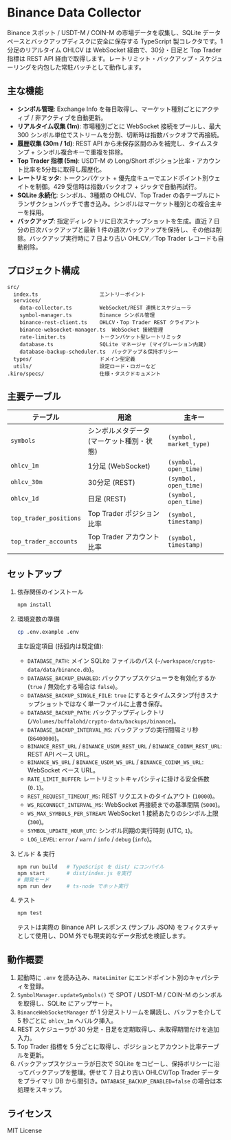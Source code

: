 # Binance Data Collector

Binance スポット / USDT-M / COIN-M の市場データを収集し、SQLite データベースとバックアップディスクに安全に保存する TypeScript 製コレクタです。1分足のリアルタイム OHLCV は WebSocket 経由で、30分・日足と Top Trader 指標は REST API 経由で取得します。レートリミット・バックアップ・スケジューリングを内包した常駐バッチとして動作します。

## 主な機能

- **シンボル管理**: Exchange Info を毎日取得し、マーケット種別ごとにアクティブ / 非アクティブを自動更新。
- **リアルタイム収集 (1m)**: 市場種別ごとに WebSocket 接続をプールし、最大 300 シンボル単位でストリームを分割、切断時は指数バックオフで再接続。
- **履歴収集 (30m / 1d)**: REST API から未保存区間のみを補完し、タイムスタンプ + シンボル複合キーで重複を排除。
- **Top Trader 指標 (5m)**: USDT-M の Long/Short ポジション比率・アカウント比率を5分毎に取得し履歴化。
- **レートリミッタ**: トークンバケット + 優先度キューでエンドポイント別ウェイトを制御。429 受信時は指数バックオフ + ジッタで自動再試行。
- **SQLite 永続化**: シンボル、3種類の OHLCV、Top Trader の各テーブルにトランザクションバッチで書き込み。シンボルはマーケット種別との複合主キーを採用。
- **バックアップ**: 指定ディレクトリに日次スナップショットを生成。直近 7 日分の日次バックアップと最新 1 件の週次バックアップを保持し、その他は削除。バックアップ実行時に 7 日より古い OHLCV／Top Trader レコードも自動削除。

## プロジェクト構成

```
src/
  index.ts                    エントリーポイント
  services/
    data-collector.ts         WebSocket/REST 連携とスケジューラ
    symbol-manager.ts         Binance シンボル管理
    binance-rest-client.ts    OHLCV・Top Trader REST クライアント
    binance-websocket-manager.ts  WebSocket 接続管理
    rate-limiter.ts           トークンバケット型レートリミッタ
    database.ts               SQLite マネージャ (マイグレーション内蔵)
    database-backup-scheduler.ts  バックアップ＆保持ポリシー
  types/                      ドメイン型定義
  utils/                      設定ロード・ロガーなど
.kiro/specs/                  仕様・タスクドキュメント
```

## 主要テーブル

| テーブル | 用途 | 主キー |
|---|---|---|
| `symbols` | シンボルメタデータ (マーケット種別・状態) | `(symbol, market_type)` |
| `ohlcv_1m` | 1分足 (WebSocket) | `(symbol, open_time)` |
| `ohlcv_30m` | 30分足 (REST) | `(symbol, open_time)` |
| `ohlcv_1d` | 日足 (REST) | `(symbol, open_time)` |
| `top_trader_positions` | Top Trader ポジション比率 | `(symbol, timestamp)` |
| `top_trader_accounts` | Top Trader アカウント比率 | `(symbol, timestamp)` |

## セットアップ

1. 依存関係のインストール

   ```bash
   npm install
   ```

2. 環境変数の準備

   ```bash
   cp .env.example .env
   ```

   主な設定項目 (括弧内は既定値):

   - `DATABASE_PATH`: メイン SQLite ファイルのパス (`~/workspace/crypto-data/data/binance.db`)。
   - `DATABASE_BACKUP_ENABLED`: バックアップスケジューラを有効化するか (`true` / 無効化する場合は `false`)。
   - `DATABASE_BACKUP_SINGLE_FILE`: `true` にするとタイムスタンプ付きスナップショットではなく単一ファイルに上書き保存。
   - `DATABASE_BACKUP_PATH`: バックアップディレクトリ (`/Volumes/buffalohd/crypto-data/backups/binance`)。
   - `DATABASE_BACKUP_INTERVAL_MS`: バックアップの実行間隔ミリ秒 (`86400000`)。
   - `BINANCE_REST_URL` / `BINANCE_USDM_REST_URL` / `BINANCE_COINM_REST_URL`: REST API ベース URL。
   - `BINANCE_WS_URL` / `BINANCE_USDM_WS_URL` / `BINANCE_COINM_WS_URL`: WebSocket ベース URL。
   - `RATE_LIMIT_BUFFER`: レートリミットキャパシティに掛ける安全係数 (`0.1`)。
   - `REST_REQUEST_TIMEOUT_MS`: REST リクエストのタイムアウト (`10000`)。
   - `WS_RECONNECT_INTERVAL_MS`: WebSocket 再接続までの基準間隔 (`5000`)。
   - `WS_MAX_SYMBOLS_PER_STREAM`: WebSocket 1 接続あたりのシンボル上限 (`300`)。
   - `SYMBOL_UPDATE_HOUR_UTC`: シンボル同期の実行時刻 (UTC, `1`)。
   - `LOG_LEVEL`: `error` / `warn` / `info` / `debug` (`info`)。

3. ビルド & 実行

   ```bash
   npm run build   # TypeScript を dist/ にコンパイル
   npm start       # dist/index.js を実行
   # 開発モード
   npm run dev     # ts-node でホット実行
   ```

4. テスト

   ```bash
   npm test
   ```

   テストは実際の Binance API レスポンス (サンプル JSON) をフィクスチャとして使用し、DOM 外でも現実的なデータ形式を検証します。

## 動作概要

1. 起動時に `.env` を読み込み、`RateLimiter` にエンドポイント別のキャパシティを登録。
2. `SymbolManager.updateSymbols()` で SPOT / USDT-M / COIN-M のシンボルを取得し、SQLite にアップサート。
3. `BinanceWebSocketManager` が 1 分足ストリームを購読し、バッファを介して 5 秒ごとに `ohlcv_1m` へバルク挿入。
4. REST スケジューラが 30 分足・日足を定期取得し、未取得期間だけを追加入力。
5. Top Trader 指標を 5 分ごとに取得し、ポジションとアカウント比率テーブルを更新。
6. バックアップスケジューラが日次で SQLite をコピーし、保持ポリシーに沿ってバックアップを整理。併せて 7 日より古い OHLCV/Top Trader データをプライマリ DB から間引き。`DATABASE_BACKUP_ENABLED=false` の場合は本処理をスキップ。

## ライセンス

MIT License
